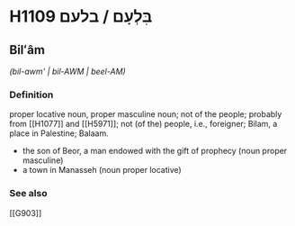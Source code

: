 # H1109 בִּלְעָם / בלעם

## Bilʻâm

_(bil-awm' | bil-AWM | beel-AM)_

### Definition

proper locative noun, proper masculine noun; not of the people; probably from [[H1077]] and [[H5971]]; not (of the) people, i.e., foreigner; Bilam, a place in Palestine; Balaam.

- the son of Beor, a man endowed with the gift of prophecy (noun proper masculine)
- a town in Manasseh (noun proper locative)
### See also

[[G903]]


